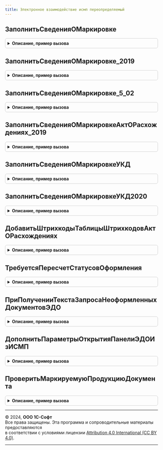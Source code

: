 ```yaml
---
title: Электронное взаимодействие исмп переопределяемый
---
```



## ЗаполнитьСведенияОМаркировке
<details style="margin: 1em 0; padding: 0.5em; border: 1px solid #ccc; border-radius: 6px;">

<summary style="font-weight: bold; cursor: pointer;">Описание, пример вызова</summary>

```bsl

// (См. ЭлектронноеВзаимодействиеИСМП.ЗаполнитьСведенияОМаркировке)
// Переопределяет заполнение сведений о маркировке. Установить СтандартнаяОбработка=Ложь для переопределенных вызовов.
Процедура ЗаполнитьСведенияОМаркировке(Приемник, Источник, ДанныеШтрихкодовУпаковок, СтандартнаяОбработка) Экспорт
```

Пример вызова
```bsl
ЭлектронноеВзаимодействиеИСМППереопределяемый.ЗаполнитьСведенияОМаркировке(Приемник, Источник, ДанныеШтрихкодовУпаковок, СтандартнаяОбработка) 
```
</details>

## ЗаполнитьСведенияОМаркировке_2019
<details style="margin: 1em 0; padding: 0.5em; border: 1px solid #ccc; border-radius: 6px;">

<summary style="font-weight: bold; cursor: pointer;">Описание, пример вызова</summary>

```bsl

// (См. ЭлектронноеВзаимодействиеИСМП.ЗаполнитьСведенияОМаркировке_2019)
// Переопределяет заполнение сведений о маркировке. Установить СтандартнаяОбработка=Ложь для переопределенных вызовов.
Процедура ЗаполнитьСведенияОМаркировке_2019(Приемник, Источник, ДанныеШтрихкодовУпаковок, СтандартнаяОбработка) Экспорт
```

Пример вызова
```bsl
ЭлектронноеВзаимодействиеИСМППереопределяемый.ЗаполнитьСведенияОМаркировке_2019(Приемник, Источник, ДанныеШтрихкодовУпаковок, СтандартнаяОбработка) 
```
</details>

## ЗаполнитьСведенияОМаркировке_5_02
<details style="margin: 1em 0; padding: 0.5em; border: 1px solid #ccc; border-radius: 6px;">

<summary style="font-weight: bold; cursor: pointer;">Описание, пример вызова</summary>

```bsl

// (См. ЭлектронноеВзаимодействиеИСМП.ЗаполнитьСведенияОМаркировке_5_02)
// Переопределяет заполнение сведений о маркировке. Установить СтандартнаяОбработка=Ложь для переопределенных вызовов.
Процедура ЗаполнитьСведенияОМаркировке_5_02(Приемник, Источник, ДанныеШтрихкодовУпаковок, СтандартнаяОбработка) Экспорт
```

Пример вызова
```bsl
ЭлектронноеВзаимодействиеИСМППереопределяемый.ЗаполнитьСведенияОМаркировке_5_02(Приемник, Источник, ДанныеШтрихкодовУпаковок, СтандартнаяОбработка) 
```
</details>

## ЗаполнитьСведенияОМаркировкеАктОРасхождениях_2019
<details style="margin: 1em 0; padding: 0.5em; border: 1px solid #ccc; border-radius: 6px;">

<summary style="font-weight: bold; cursor: pointer;">Описание, пример вызова</summary>

```bsl

// (См. ЭлектронноеВзаимодействиеИСМП.ЗаполнитьСведенияОМаркировкеАктОРасхождениях_2019)
// Переопределяет заполнение сведений о маркировке. Установить СтандартнаяОбработка=Ложь для переопределенных вызовов.
Процедура ЗаполнитьСведенияОМаркировкеАктОРасхождениях_2019(Приемник, Источник, ДанныеШтрихкодовУпаковок, Экспорт
```

Пример вызова
```bsl
ЭлектронноеВзаимодействиеИСМППереопределяемый.ЗаполнитьСведенияОМаркировкеАктОРасхождениях_2019(Приемник, Источник, ДанныеШтрихкодовУпаковок, );
```
</details>

## ЗаполнитьСведенияОМаркировкеУКД
<details style="margin: 1em 0; padding: 0.5em; border: 1px solid #ccc; border-radius: 6px;">

<summary style="font-weight: bold; cursor: pointer;">Описание, пример вызова</summary>

```bsl

// (См. ЭлектронноеВзаимодействиеИСМП.ЗаполнитьСведенияОМаркировкеУКД)
// Переопределяет заполнение сведений о маркировке. Установить СтандартнаяОбработка=Ложь для переопределенных вызовов.
Процедура ЗаполнитьСведенияОМаркировкеУКД(Приемник, Источник, ДанныеШтрихкодовУпаковокДо, ДанныеШтрихкодовУпаковокПосле, СтандартнаяОбработка) Экспорт
```

Пример вызова
```bsl
ЭлектронноеВзаимодействиеИСМППереопределяемый.ЗаполнитьСведенияОМаркировкеУКД(Приемник, Источник, ДанныеШтрихкодовУпаковокДо, ДанныеШтрихкодовУпаковокПосле, СтандартнаяОбработка) 
```
</details>

## ЗаполнитьСведенияОМаркировкеУКД2020
<details style="margin: 1em 0; padding: 0.5em; border: 1px solid #ccc; border-radius: 6px;">

<summary style="font-weight: bold; cursor: pointer;">Описание, пример вызова</summary>

```bsl

// (См. ЭлектронноеВзаимодействиеИСМП.ЗаполнитьСведенияОМаркировкеУКД2020)
// Переопределяет заполнение сведений о маркировке. Установить СтандартнаяОбработка=Ложь для переопределенных вызовов.
Процедура ЗаполнитьСведенияОМаркировкеУКД2020(Приемник, Источник, ДанныеШтрихкодовУпаковокДо, ДанныеШтрихкодовУпаковокПосле, СтандартнаяОбработка) Экспорт
```

Пример вызова
```bsl
ЭлектронноеВзаимодействиеИСМППереопределяемый.ЗаполнитьСведенияОМаркировкеУКД2020(Приемник, Источник, ДанныеШтрихкодовУпаковокДо, ДанныеШтрихкодовУпаковокПосле, СтандартнаяОбработка) 
```
</details>

## ДобавитьШтрихкодыТаблицыШтрихкодовАктОРасхождениях
<details style="margin: 1em 0; padding: 0.5em; border: 1px solid #ccc; border-radius: 6px;">

<summary style="font-weight: bold; cursor: pointer;">Описание, пример вызова</summary>

```bsl

// Переопределяет заполнение кодов маркировки из сведений о товаре документа ЭДО в переданные таблицы штрихкодов упаковок (факт и расхождения).
//
// Параметры:
//  ШтрихкодыУпаковок - ТаблицаЗначений - Таблица штрихкодов для заполнения кодов из раздела Факт (См. ТаблицаШтрихкодыУпаковокНоменклатура).
//  ШтрихкодыУпаковокРасхождения - ТаблицаЗначений - Таблица штрихкодов для заполнения кодов из по расхождениям (См. ТаблицаШтрихкодыУпаковокНоменклатура).
//  СведенияОТоваре - СтрокаДереваЗначений - Строка сведений о товаре из документа ЭДО.
Процедура ДобавитьШтрихкодыТаблицыШтрихкодовАктОРасхождениях(ШтрихкодыУпаковок, ШтрихкодыУпаковокРасхождения, Экспорт
```

Пример вызова
```bsl
ЭлектронноеВзаимодействиеИСМППереопределяемый.ДобавитьШтрихкодыТаблицыШтрихкодовАктОРасхождениях(ШтрихкодыУпаковок, ШтрихкодыУпаковокРасхождения, );
```
</details>

## ТребуетсяПересчетСтатусовОформления
<details style="margin: 1em 0; padding: 0.5em; border: 1px solid #ccc; border-radius: 6px;">

<summary style="font-weight: bold; cursor: pointer;">Описание, пример вызова</summary>

```bsl

//При записи документа ЭДО может измениться статус оформления документа, по которому происходит электронный документооборот:
//   * Для прямого обмена с ИС МП (документ "Отгрузка товаров") указание кодов маркировки требуется или в ЭДО, или в отгрузке.
//   * Подразумевается, что документ ЭДО не может изменить свой документ-основание (API ЭДО v1).
//
// Параметры:
//  ЭлектронныйДокументИсходящийОбъект - ДокументОбъект.ЭлектронныйДокументИсходящий - записываемый документ.
//  ДокументыТребующиеПересчета - Массив Из см. РасчетСтатусовОформленияИСМП.РассчитатьСтатусыОформленияДокументов -
//   документы, связанные с записываемым электронным, для которых требуется пересчитать статус оформления.
//
Процедура ТребуетсяПересчетСтатусовОформления(ЭлектронныйДокументИсходящийОбъект, ДокументыТребующиеПересчета) Экспорт
```

Пример вызова
```bsl
ЭлектронноеВзаимодействиеИСМППереопределяемый.ТребуетсяПересчетСтатусовОформления(ЭлектронныйДокументИсходящийОбъект, ДокументыТребующиеПересчета) 
```
</details>

## ПриПолученииТекстаЗапросаНеоформленныхДокументовЭДО
<details style="margin: 1em 0; padding: 0.5em; border: 1px solid #ccc; border-radius: 6px;">

<summary style="font-weight: bold; cursor: pointer;">Описание, пример вызова</summary>

```bsl

//Предназачена для модификации текста запроса по расчету неоформленных документов ЭДО.
//   Сценарий использования: заменить текст запроса на требуемый (требующие оформления
//   с помощью ЭДО документы продажи с маркируемой продукцией).
//
//Параметры:
//  ТекстЗапроса - Строка - Текст запроса
//
Процедура ПриПолученииТекстаЗапросаНеоформленныхДокументовЭДО(ТекстЗапроса) Экспорт
```

Пример вызова
```bsl
ЭлектронноеВзаимодействиеИСМППереопределяемый.ПриПолученииТекстаЗапросаНеоформленныхДокументовЭДО(ТекстЗапроса) 
```
</details>

## ДополнитьПараметрыОткрытияПанелиЭДОИзИСМП
<details style="margin: 1em 0; padding: 0.5em; border: 1px solid #ccc; border-radius: 6px;">

<summary style="font-weight: bold; cursor: pointer;">Описание, пример вызова</summary>

```bsl

// Переопределяет параметры открытия панели электронного документооборота.
//
// Параметры:
//  ПараметрыОткрытияОбработкиЭДО - Структура - Параметры открытия формы
//
Процедура ДополнитьПараметрыОткрытияПанелиЭДОИзИСМП(ПараметрыОткрытияОбработкиЭДО) Экспорт
```

Пример вызова
```bsl
ЭлектронноеВзаимодействиеИСМППереопределяемый.ДополнитьПараметрыОткрытияПанелиЭДОИзИСМП(ПараметрыОткрытияОбработкиЭДО) 
```
</details>

## ПроверитьМаркируемуюПродукциюДокумента
<details style="margin: 1em 0; padding: 0.5em; border: 1px solid #ccc; border-radius: 6px;">

<summary style="font-weight: bold; cursor: pointer;">Описание, пример вызова</summary>

```bsl

// Устарела. При необходимости перед формированием документа ЭДО выполняет проверку соответствия маркируемой продукции и
// товарной части документа.
//
// Параметры:
//  Ссылка - ДокументСсылка - проверяемый документ
//  Отказ  - Булево - флаг отказа от дальнейших действий
Процедура ПроверитьМаркируемуюПродукциюДокумента(Ссылка, Отказ) Экспорт
```

Пример вызова
```bsl
ЭлектронноеВзаимодействиеИСМППереопределяемый.ПроверитьМаркируемуюПродукциюДокумента(Ссылка, Отказ) 
```
</details>

---

© 2024, **ООО 1С-Софт**  
Все права защищены. Эта программа и сопроводительные материалы предоставляются  
в соответствии с условиями лицензии [Attribution 4.0 International (CC BY 4.0)](https://creativecommons.org/licenses/by/4.0/legalcode).

---
